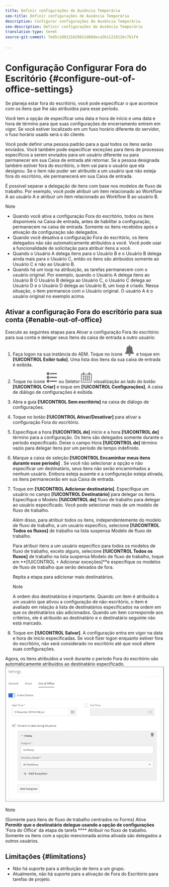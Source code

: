 ```yaml
---
title: Definir configurações de Ausência Temporária
seo-title: Definir configurações de Ausência Temporária
description: Configurar configurações de Ausência Temporária
seo-description: Definir configurações de Ausência Temporária
translation-type: tm+mt
source-git-commit: 7ed5c2d0121029811d8ddeca3b1121912bc761f4

---
```




# Configuração Configurar Fora do Escritório {#configure-out-of-office-settings}

Se planeja estar fora do escritório, você pode especificar o que acontece com os itens que lhe são atribuídos para esse período.

Você tem a opção de especificar uma data e hora de início e uma data e hora de término para que suas configurações de encerramento entrem em vigor. Se você estiver localizado em um fuso horário diferente do servidor, o fuso horário usado será o do cliente.

Você pode definir uma pessoa padrão para a qual todos os itens serão enviados. Você também pode especificar exceções para itens de processos específicos a serem enviados para um usuário diferente ou para permanecer em sua Caixa de entrada até retornar. Se a pessoa designada também estiver fora do escritório, o item vai para o usuário que ela designou. Se o item não puder ser atribuído a um usuário que não esteja fora do escritório, ele permanecerá em sua Caixa de entrada.

É possível separar a delegação de itens com base nos modelos de fluxo de trabalho. Por exemplo, você pode atribuir um item relacionado ao Workflow A ao usuário A e atribuir um item relacionado ao Workflow B ao usuário B.


>[!NOTE]
>
> * Quando você ativa a configuração Fora do escritório, todos os itens disponíveis na Caixa de entrada, antes de habilitar a configuração, permanecem na caixa de entrada. Somente os itens recebidos após a ativação da configuração são delegados.
> * Quando você desativa a configuração Fora do escritório, os itens delegados não são automaticamente atribuídos a você. Você pode usar a funcionalidade de solicitação para atribuir itens a você.
> * Quando o Usuário A delega itens para o Usuário B e o Usuário B delega ainda mais para o Usuário C, então os itens são atribuídos somente ao Usuário C e não ao Usuário B.
> * Quando há um loop na atribuição, as tarefas permanecem com o usuário original. Por exemplo, quando o Usuário A delega itens ao Usuário B O Usuário B delega ao Usuário C, o Usuário C delega ao Usuário D e o Usuário D delega ao Usuário B, um loop é criado. Nessa situação, o item permanece com o Usuário original. O usuário A é o usuário original no exemplo acima.


## Ativar a configuração Fora do escritório para sua conta {#enable-out-of-office}

Execute as seguintes etapas para Ativar a configuração Fora do escritório para sua conta e delegar seus Itens da caixa de entrada a outro usuário:

1. Faça logon na sua instância do AEM. Toque no ícone ![Caixa de entrada](assets/bell.svg) e toque em **[!UICONTROL Exibir tudo]**. Uma lista dos itens da sua caixa de entrada é exibida.
1. Toque no ícone ![Exibir seletor](assets/viewlist.svg) ou Seletor ![de](assets/calendar.svg) visualização ao lado do botão **[!UICONTROL Criar]** e toque em **[!UICONTROL Configurações]**. A caixa de diálogo de configurações é exibida.
1. Abra a guia **[!UICONTROL Sem escritório]** na caixa de diálogo de configurações.
1. Toque no botão **[!UICONTROL Ativar/Desativar]** para ativar a configuração Fora do escritório.
1. Especifique a hora **[!UICONTROL de]** início e a hora **[!UICONTROL de]** término para a configuração. Os itens são delegados somente durante o período especificado. Deixe o campo Hora **[!UICONTROL de]** término vazio para delegar itens por um período de tempo indefinido.
1. Marque a caixa de seleção **[!UICONTROL Encaminhar meus itens durante esse período]** . Se você não selecionar a opção e não especificar um destinatário, seus itens não serão encaminhados a nenhum usuário. Embora esteja ausente e a configuração esteja ativada, os itens permanecerão em sua Caixa de entrada.
1. Toque em **[!UICONTROL Adicionar destinatário]**. Especifique um usuário no campo **[!UICONTROL Destinatário]** para delegar os itens. Especifique o Modelo **[!UICONTROL de]** fluxo de trabalho para delegar ao usuário especificado. Você pode selecionar mais de um modelo de fluxo de trabalho.

   Além disso, para atribuir todos os itens, independentemente do modelo de fluxo de trabalho, a um usuário específico, selecione **[!UICONTROL Todos os fluxos]** de trabalho na lista suspensa Modelo de fluxo de trabalho. <br>

   Para atribuir itens a um usuário específico para todos os modelos de fluxo de trabalho, exceto alguns, selecione **[!UICONTROL Todos os fluxos]** de trabalho na lista suspensa Modelo de fluxo de trabalho, toque em **[!UICONTROL + Adicionar exceções]**e especifique os modelos de fluxo de trabalho que serão deixados de fora.
   <br>

   Repita a etapa para adicionar mais destinatários. <br>

   >[!NOTE]
   >A ordem dos destinatários é importante. Quando um item é atribuído a um usuário que ativou a configuração de não-escritório, o item é avaliado em relação à lista de destinatários especificados na ordem em que os destinatários são adicionados. Quando um item corresponde aos critérios, ele é atribuído ao destinatário e o destinatário seguinte não está marcado.

1. Toque em **[!UICONTROL Salvar]**. A configuração entra em vigor na data e hora de início especificadas. Se você fizer logon enquanto estiver fora do escritório, não será considerado no escritório até que você altere suas configurações.

Agora, os itens atribuídos a você durante o período Fora do escritório são automaticamente atribuídos ao destinatário especificado.\
![Fora do escritório](assets/out-of-office.png)

>[!NOTE]
>(Somente para itens de fluxo de trabalho centrados no Forms) Ative **Permitir que o destinatário delegue usando a opção de configurações** &#39;Fora do Office&#39; da etapa de tarefa **** Atribuir no fluxo de trabalho. Somente os itens com a opção mencionada acima ativada são delegados a outros usuários.

## Limitações {#limitations}

* Não há suporte para a atribuição de itens a um grupo.
* Atualmente, não há suporte para a ativação de Fora do Escritório para tarefas de projeto.

